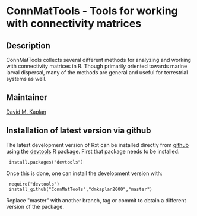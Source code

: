 # ConnMatTools - Tools for working with connectivity matrices

## Description

ConnMatTools collects several different methods for analyzing and
working with connectivity matrices in R.  Though primarily oriented
towards marine larval dispersal, many of the methods are general and
useful for terrestrial systems as well.

## Maintainer

[David M. Kaplan](mailto:dmkaplan2000@gmail.com)

## Installation of latest version via github

The latest development version of Rxt can be installed directly from
[github](https://github.com/) using the
[devtools](http://cran.r-project.org/web/packages/devtools/index.html)
R package. First that package needs to be installed:

     install.packages("devtools")

Once this is done, one can install the development version with:

     require("devtools")
     install_github("ConnMatTools","dmkaplan2000","master")

Replace "master" with another branch, tag or commit to obtain a
different version of the package.
